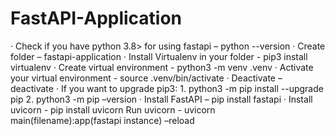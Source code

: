 # FastAPI-Application

·   	Check if you have python 3.8> for using fastapi – python --version
·   	Create folder – fastapi-application
·   	Install Virtualenv in your folder - pip3 install virtualenv
·   	Create virtual environment - python3 -m venv .venv
·   	Activate your virtual environment - source .venv/bin/activate
·   	Deactivate – deactivate
·   	If you want to upgrade pip3:
            1. python3 -m pip install --upgrade pip
            2. python3 -m pip –version
·   	Install FastAPI – pip install fastapi
·   	Install uvicorn -  pip install uvicorn
Run uvicorn - uvicorn main(filename):app(fastapi instance) –reload
